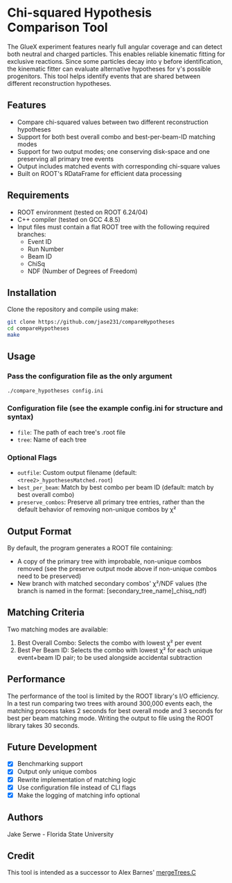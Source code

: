 # Chi-squared Hypothesis Comparison Tool

The GlueX experiment features nearly full angular coverage and can detect both neutral and charged particles. This enables reliable kinematic fitting for exclusive reactions. Since some particles decay into γ before identification, the kinematic fitter can evaluate alternative hypotheses for γ's possible progenitors. This tool helps identify events that are shared between different reconstruction hypotheses.

## Features

- Compare chi-squared values between two different reconstruction hypotheses
- Support for both best overall combo and best-per-beam-ID matching modes
- Support for two output modes; one conserving disk-space and one preserving all primary tree events
- Output includes matched events with corresponding chi-square values
- Built on ROOT's RDataFrame for efficient data processing

## Requirements

- ROOT environment (tested on ROOT 6.24/04)
- C++ compiler (tested on GCC 4.8.5)
- Input files must contain a flat ROOT tree with the following required branches:
  - Event ID
  - Run Number
  - Beam ID
  - ChiSq
  - NDF (Number of Degrees of Freedom)

## Installation

Clone the repository and compile using make:

```bash
git clone https://github.com/jase231/compareHypotheses
cd compareHypotheses
make
```

## Usage

### Pass the configuration file as the only argument

```bash
./compare_hypotheses config.ini
```


### Configuration file (see the example config.ini for structure and syntax)

- `file`: The path of each tree's .root file
- `tree`: Name of each tree

### Optional Flags

- `outfile`: Custom output filename (default: `<tree2>_hypothesesMatched.root`)
- `best_per_beam`: Match by best combo per beam ID (default: match by best overall combo)
- `preserve_combos`: Preserve all primary tree entries, rather than the default behavior of removing non-unique combos by χ²

## Output Format

By default, the program generates a ROOT file containing:
- A copy of the primary tree with improbable, non-unique combos removed (see the preserve output mode above if non-unique combos need to be preserved)
- New branch with matched secondary combos' χ²/NDF values (the branch is named in the format: [secondary_tree_name]_chisq_ndf)
  
## Matching Criteria

Two matching modes are available:
1. Best Overall Combo: Selects the combo with lowest χ² per event
2. Best Per Beam ID: Selects the combo with lowest χ² for each unique event+beam ID pair; to be used alongside accidental subtraction

## Performance

The performance of the tool is limited by the ROOT library's I/O efficiency. In a test run comparing two trees with around 300,000 events each, the matching process takes 2 seconds for best overall mode and 3 seconds for best per beam matching mode. Writing the output to file using the ROOT library takes 30 seconds.

## Future Development

- [X] Benchmarking support
- [X] Output only unique combos
- [X] Rewrite implementation of matching logic
- [X] Use configuration file instead of CLI flags
- [X] Make the logging of matching info optional

## Authors

Jake Serwe - Florida State University

## Credit

This tool is intended as a successor to Alex Barnes' [mergeTrees.C](https://github.com/JeffersonLab/halld_recon/tree/2ae9aa0b7569f847c54d5714af3139ec53f87e3c/src/programs/Utilities/mergeTrees)
